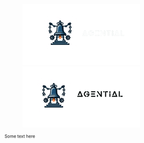 <h3 align="center">
  <img
    src="https://raw.githubusercontent.com/agential-ai/.github/main/profile/banner_dark.svg#gh-dark-mode-only"
    height="200"
  />
  <img
    src="https://raw.githubusercontent.com/agential-ai/.github/main/profile/banner_light.svg#gh-light-mode-only"
    height="200"
  />
</h3>


Some text here
